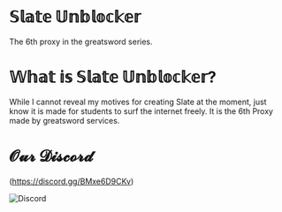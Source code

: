 # 𝕊𝕝𝕒𝕥𝕖 𝕌𝕟𝕓𝕝𝕠𝕔𝕜𝕖𝕣
The 6th proxy in the greatsword series.
# 𝕎𝕙𝕒𝕥 𝕚𝕤 𝕊𝕝𝕒𝕥𝕖 𝕌𝕟𝕓𝕝𝕠𝕔𝕜𝕖𝕣?
While I cannot reveal my motives for creating Slate at the moment, just know it is made for students to surf the internet freely. It is the 6th Proxy made by greatsword services.
# 𝓞𝓾𝓻 𝓓𝓲𝓼𝓬𝓸𝓻𝓭
(https://discord.gg/BMxe6D9CKv)


![Discord](http://invidget.switchblade.xyz/BMxe6D9CKv)

